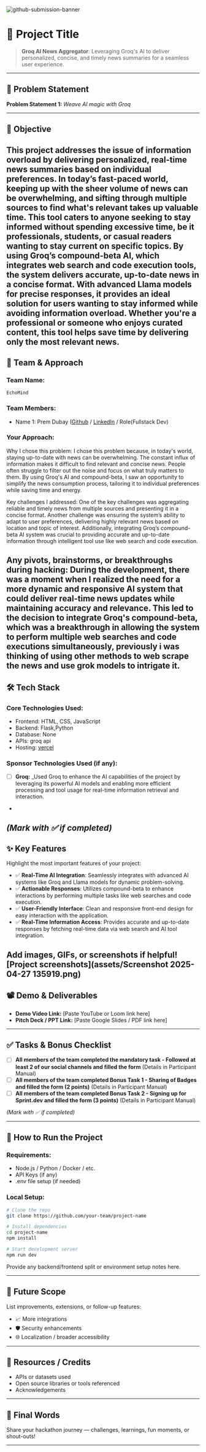 ![github-submission-banner](https://github.com/user-attachments/assets/a1493b84-e4e2-456e-a791-ce35ee2bcf2f)

# 🚀 Project Title

> **Groq AI News Aggregator**: Leveraging Groq's AI to deliver personalized, concise, and timely news summaries for a seamless user experience.

---

## 📌 Problem Statement
**Problem Statement 1:**  *Weave AI magic with Groq*

---

## 🎯 Objective

This project addresses the issue of information overload by delivering personalized, real-time news summaries based on individual preferences. In today’s fast-paced world, keeping up with the sheer volume of news can be overwhelming, and sifting through multiple sources to find what's relevant takes up valuable time. This tool caters to anyone seeking to stay informed without spending excessive time, be it professionals, students, or casual readers wanting to stay current on specific topics.
By using Groq’s compound-beta AI, which integrates web search and code execution tools, the system delivers accurate, up-to-date news in a concise format. With advanced Llama models for precise responses, it provides an ideal solution for users wanting to stay informed while avoiding information overload. Whether you're a professional or someone who enjoys curated content, this tool helps save time by delivering only the most relevant news.
---

## 🧠 Team & Approach

### Team Name:  
`EchoMind`

### Team Members:  
- Name 1: Prem Dubay ([Github](https://github.com/MasterPrem001) / [LinkedIn](https://www.linkedin.com/in/prem-dubay-master) / Role(Fullstack Dev) 

### Your Approach:  
Why I chose this problem:
I chose this problem because, in today's world, staying up-to-date with news can be overwhelming. The constant influx of information makes it difficult to find relevant and concise news. People often struggle to filter out the noise and focus on what truly matters to them. By using Groq's AI and compound-beta, I saw an opportunity to simplify the news consumption process, tailoring it to individual preferences while saving time and energy.

Key challenges I addressed:
One of the key challenges was aggregating reliable and timely news from multiple sources and presenting it in a concise format. Another challenge was ensuring the system’s ability to adapt to user preferences, delivering highly relevant news based on location and topic of interest. Additionally, integrating Groq’s compound-beta AI system was crucial to providing accurate and up-to-date information through intelligent tool use like web search and code execution.

Any pivots, brainstorms, or breakthroughs during hacking:
During the development, there was a moment when I realized the need for a more dynamic and responsive AI system that could deliver real-time news updates while maintaining accuracy and relevance. This led to the decision to integrate Groq's compound-beta, which was a breakthrough in allowing the system to perform multiple web searches and code executions simultaneously, previously i was thinking of using other methods to web scrape the news and use grok models to intrigate it.
---

## 🛠️ Tech Stack

### Core Technologies Used:
- Frontend:  HTML, CSS, JavaScript
- Backend:  Flask,Python
- Database: None
- APIs: groq api
- Hosting: [vercel](https://hackhazards25-repository.vercel.app)

### Sponsor Technologies Used (if any):
- [ ] **Groq:** _Used Groq to enhance the AI capabilities of the project by leveraging its powerful AI models and enabling more efficient processing and tool usage for real-time information retrieval and interaction.
-
*(Mark with ✅ if completed)*
---

## ✨ Key Features

Highlight the most important features of your project:

- ✅ **Real-Time AI Integration**: Seamlessly integrates with advanced AI systems like Groq and Llama models for dynamic problem-solving.
- ✅ **Actionable Responses**: Utilizes compound-beta to enhance interactions by performing multiple tasks like web searches and code execution.
- ✅ **User-Friendly Interface**: Clean and responsive front-end design for easy interaction with the application.
- ✅ **Real-Time Information Access**: Provides accurate and up-to-date responses by fetching real-time data via web search and AI tool integration.

Add images, GIFs, or screenshots if helpful!
[Project screenshots](assets/Screenshot 2025-04-27 135919.png)
---

## 📽️ Demo & Deliverables

- **Demo Video Link:** [Paste YouTube or Loom link here]  
- **Pitch Deck / PPT Link:** [Paste Google Slides / PDF link here]  

---

## ✅ Tasks & Bonus Checklist

- [ ] **All members of the team completed the mandatory task - Followed at least 2 of our social channels and filled the form** (Details in Participant Manual)  
- [ ] **All members of the team completed Bonus Task 1 - Sharing of Badges and filled the form (2 points)**  (Details in Participant Manual)
- [ ] **All members of the team completed Bonus Task 2 - Signing up for Sprint.dev and filled the form (3 points)**  (Details in Participant Manual)

*(Mark with ✅ if completed)*

---

## 🧪 How to Run the Project

### Requirements:
- Node.js / Python / Docker / etc.
- API Keys (if any)
- .env file setup (if needed)

### Local Setup:
```bash
# Clone the repo
git clone https://github.com/your-team/project-name

# Install dependencies
cd project-name
npm install

# Start development server
npm run dev
```

Provide any backend/frontend split or environment setup notes here.

---

## 🧬 Future Scope

List improvements, extensions, or follow-up features:

- 📈 More integrations  
- 🛡️ Security enhancements  
- 🌐 Localization / broader accessibility  

---

## 📎 Resources / Credits

- APIs or datasets used  
- Open source libraries or tools referenced  
- Acknowledgements  

---

## 🏁 Final Words

Share your hackathon journey — challenges, learnings, fun moments, or shout-outs!

---
